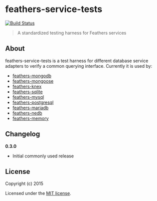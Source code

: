 # feathers-service-tests

[![Build Status](https://travis-ci.org/feathersjs/feathers-service-tests.png?branch=master)](https://travis-ci.org/feathersjs/feathers-service-tests)

> A standardized testing harness for Feathers services

## About

feathers-service-tests is a test harness for different database service adapters to verify a common querying interface. Currently it is used by:

- [feathers-mongodb](https://github.com/feathersjs/feathers-mongodb)
- [feathers-mongoose](https://github.com/feathersjs/feathers-mongoose)
- [feathers-knex](https://github.com/feathersjs/feathers-knex)
- [feathers-sqlite](https://github.com/feathersjs/feathers-sqlite)
- [feathers-mysql](https://github.com/feathersjs/feathers-mysql)
- [feathers-postgresql](https://github.com/feathersjs/feathers-postgresql)
- [feathers-mariadb](https://github.com/feathersjs/feathers-mariadb)
- [feathers-nedb](https://github.com/feathersjs/feathers-nedb)
- [feathers-memory](https://github.com/feathersjs/feathers-memory)

## Changelog

__0.3.0__

- Initial commonly used release

## License

Copyright (c) 2015

Licensed under the [MIT license](LICENSE).
